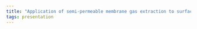 ```yaml
---
title: "Application of semi-permeable membrane gas extraction to surface logging formation evaluation"
tags: presentation 
---
```

